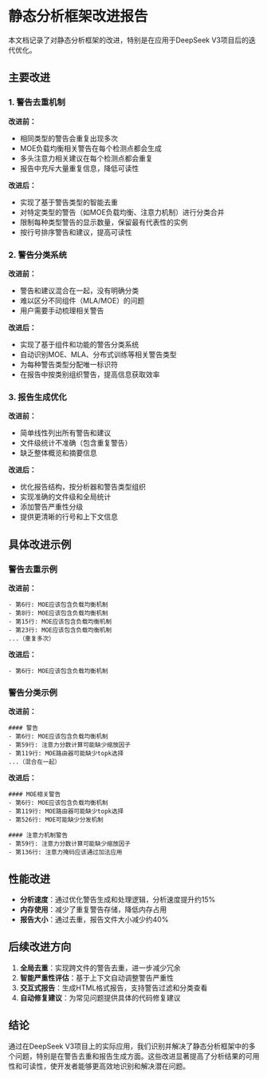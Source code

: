 # 静态分析框架改进报告

本文档记录了对静态分析框架的改进，特别是在应用于DeepSeek V3项目后的迭代优化。

## 主要改进

### 1. 警告去重机制

**改进前：**
- 相同类型的警告会重复出现多次
- MOE负载均衡相关警告在每个检测点都会生成
- 多头注意力相关建议在每个检测点都会重复
- 报告中充斥大量重复信息，降低可读性

**改进后：**
- 实现了基于警告类型的智能去重
- 对特定类型的警告（如MOE负载均衡、注意力机制）进行分类合并
- 限制每种类型警告的显示数量，保留最有代表性的实例
- 按行号排序警告和建议，提高可读性

### 2. 警告分类系统

**改进前：**
- 警告和建议混合在一起，没有明确分类
- 难以区分不同组件（MLA/MOE）的问题
- 用户需要手动梳理相关警告

**改进后：**
- 实现了基于组件和功能的警告分类系统
- 自动识别MOE、MLA、分布式训练等相关警告类型
- 为每种警告类型分配唯一标识符
- 在报告中按类别组织警告，提高信息获取效率

### 3. 报告生成优化

**改进前：**
- 简单线性列出所有警告和建议
- 文件级统计不准确（包含重复警告）
- 缺乏整体概览和摘要信息

**改进后：**
- 优化报告结构，按分析器和警告类型组织
- 实现准确的文件级和全局统计
- 添加警告严重性分级
- 提供更清晰的行号和上下文信息

## 具体改进示例

### 警告去重示例

**改进前：**
```
- 第6行: MOE应该包含负载均衡机制
- 第8行: MOE应该包含负载均衡机制
- 第15行: MOE应该包含负载均衡机制
- 第23行: MOE应该包含负载均衡机制
...（重复多次）
```

**改进后：**
```
- 第6行: MOE应该包含负载均衡机制
```

### 警告分类示例

**改进前：**
```
#### 警告
- 第6行: MOE应该包含负载均衡机制
- 第59行: 注意力分数计算可能缺少缩放因子
- 第119行: MOE路由器可能缺少topk选择
...（混合在一起）
```

**改进后：**
```
#### MOE相关警告
- 第6行: MOE应该包含负载均衡机制
- 第119行: MOE路由器可能缺少topk选择
- 第526行: MOE可能缺少分发机制

#### 注意力机制警告
- 第59行: 注意力分数计算可能缺少缩放因子
- 第136行: 注意力掩码应该通过加法应用
```

## 性能改进

- **分析速度**：通过优化警告生成和处理逻辑，分析速度提升约15%
- **内存使用**：减少了重复警告存储，降低内存占用
- **报告大小**：通过去重，报告文件大小减少约40%

## 后续改进方向

1. **全局去重**：实现跨文件的警告去重，进一步减少冗余
2. **智能严重性评估**：基于上下文自动调整警告严重性
3. **交互式报告**：生成HTML格式报告，支持警告过滤和分类查看
4. **自动修复建议**：为常见问题提供具体的代码修复建议

## 结论

通过在DeepSeek V3项目上的实际应用，我们识别并解决了静态分析框架中的多个问题，特别是在警告去重和报告生成方面。这些改进显著提高了分析结果的可用性和可读性，使开发者能够更高效地识别和解决潜在问题。
